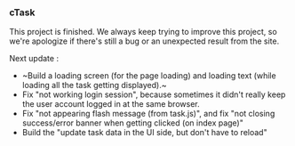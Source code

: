 ### cTask

This project is finished. We always keep trying to improve this project, so we're apologize if there's still a bug or an unexpected result from the site.

Next update : 
- ~Build a loading screen (for the page loading) and loading text (while loading all the task getting displayed).~
- Fix "not working login session", because sometimes it didn't really keep the user account logged in at the same browser.
- Fix "not appearing flash message (from task.js)", and fix "not closing success/error banner when getting clicked (on index page)"
- Build the "update task data in the UI side, but don't have to reload"
